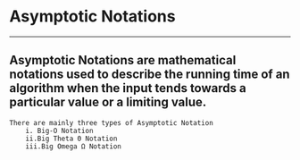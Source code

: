 # Asymptotic Notations

---

## Asymptotic Notations are mathematical notations used to describe the running time of an algorithm when the input tends towards a particular value or a limiting value.

    There are mainly three types of Asymptotic Notation
        i. Big-O Notation
        ii.Big Theta Θ Notation
        iii.Big Omega Ω Notation
